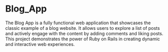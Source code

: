 # Blog_App
The Blog App is a fully functional web application that showcases the classic example of a blog website. It allows users to explore a list of posts and actively engage with the content by adding comments and liking posts. This project demonstrates the power of Ruby on Rails in creating dynamic and interactive web experiences.
